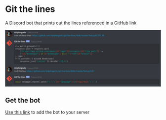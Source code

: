 # Git the lines

A Discord bot that prints out the lines referenced in a GitHub link

![The bot in action](git-the-lines.png)

## Get the bot

[Use this link](https://discord.com/api/oauth2/authorize?client_id=708364985021104198&permissions=75776&scope=bot) to add the bot to your server
